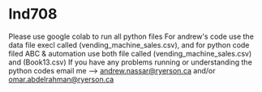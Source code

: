 # Ind708
Please use google colab to run all python files
For andrew's code use the data file execl called (vending_machine_sales.csv), and for python code filed ABC & automation use both file called (vending_machine_sales.csv) and (Book13.csv)
If you have any problems running or understanding the python codes email me --> andrew.nassar@ryerson.ca and/or omar.abdelrahman@ryerson.ca
